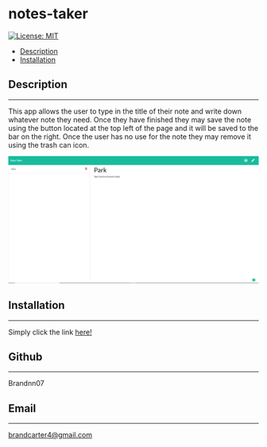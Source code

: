 # notes-taker
 
[![License: MIT](https://img.shields.io/badge/License-MIT_Badge-red.svg)](https://opensource.org/licenses/MIT)

* [Description](#description)
* [Installation](#install)

## Description
_______________________________

This app allows the user to type in the title of their note and write down whatever note they need. Once they have finished they may save the note using the button located at the top left of the page and it will be saved to the bar on the right. Once the user has no use for the note they may remove it using the trash can icon.

![alt text](images/Screenshot%202021-03-15%20190151.png)

## Installation 
_______________________________

Simply click the link [here!](https://brandnn07.github.io/notes-taker/)

## Github
_______________________________

Brandnn07

## Email
_______________________________

brandcarter4@gmail.com

